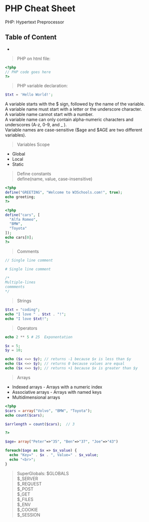 # PHP Cheat Sheet
PHP: Hypertext Preprocessor
## Table of Content
*
>PHP on html file:
```php
<?php
// PHP code goes here
?>
```
>PHP variable declaration:
```php
$txt = 'Hello World!';
```
A variable starts with the $ sign, followed by the name of the variable.   
A variable name must start with a letter or the underscore character.   
A variable name cannot start with a number.   
A variable name can only contain alpha-numeric characters and underscores (A-z, 0-9, and _ ).   
Variable names are case-sensitive ($age and $AGE are two different variables).   
>Variables Scope
* Global   
* Local   
* Static   
>Define constants   
define(name, value, case-insensitive)
```php
<?php
define("GREETING", "Welcome to W3Schools.com!", true); 
echo greeting;
?>
```
```php
<?php
define("cars", [
  "Alfa Romeo",
  "BMW",
  "Toyota"
]);
echo cars[0];
?>
```
>Comments
```php
// Single line comment

# Single line comment

/*
Multiple-lines
commments
*/
```
>Strings
```php
$txt = "coding";
echo "I love " . $txt . "!";
echo "I love $txt!";
```
>Operators
```php
echo 2 ** 5 # 25  Exponentation

$x = 5;  
$y = 10;

echo ($x <=> $y); // returns -1 because $x is less than $y
echo ($x <=> $y); // returns 0 because values are equal
echo ($x <=> $y); // returns +1 because $x is greater than $y
```
>Arrays    

* Indexed arrays - Arrays with a numeric index   
* Associative arrays - Arrays with named keys   
* Multidimensional arrays 
```php
<?php
$cars = array("Volvo", "BMW", "Toyota");
echo count($cars);

$arrlength = count($cars);  // 3

?>
```
```php
$age= array("Peter"=>"35", "Ben"=>"37", "Joe"=>"43")

foreach($age as $x => $x_value) {
  echo "Key=" . $x . ", Value=" . $x_value;
  echo "<br>";
}
```
>SuperGlobals:
$GLOBALS   
$_SERVER   
$_REQUEST   
$_POST   
$_GET   
$_FILES   
$_ENV   
$_COOKIE   
$_SESSION   